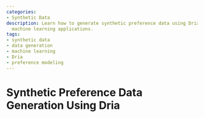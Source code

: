 ```yaml
---
categories:
- Synthetic Data
description: Learn how to generate synthetic preference data using Dria for improved
  machine learning applications.
tags:
- synthetic data
- data generation
- machine learning
- Dria
- preference modeling
---
```


# Synthetic Preference Data Generation Using Dria